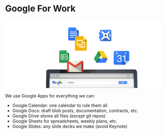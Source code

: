 # Google For Work

[![Google for Work Website][producti]][product]

We use Google Apps for everything we can:

- Google Calendar: one calendar to rule them all
- Google Docs: draft blob posts, documentation, contracts, etc.
- Google Drive stores all files (except git repos)
- Google Sheets for spreadsheets, weekly plans, etc.
- Google Slides: any slide decks we make (avoid Keynote)

[product]: https://www.google.com/work/apps/business/
[producti]: google_for_work.png
